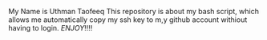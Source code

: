 My Name is Uthman Taofeeq
This repository is about my bash script, which allows me automatically copy my ssh key to m,y github account withiout having to login.
_ENJOY_!!!!
